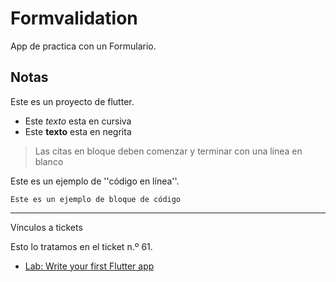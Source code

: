 # Formvalidation

App de practica con un Formulario.

## Notas

Este es un proyecto de flutter.

- Este _texto_ esta en cursiva
- Este **texto** esta en negrita

> Las citas en bloque deben comenzar y terminar con una línea en blanco

Este es un ejemplo de ''código en línea''.

```
Este es un ejemplo de bloque de código
```

---

Vínculos a tickets

Esto lo tratamos en el ticket n.º 61.

- [Lab: Write your first Flutter app](https://flutter.dev/docs/get-started/codelab)
